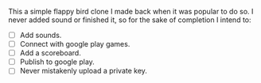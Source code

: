 This a simple flappy bird clone I made back when it was popular to do so.
I never added sound or finished it, so for the sake of completion I intend to:
- [ ] Add sounds.
- [ ] Connect with google play games.
- [ ] Add a scoreboard.
- [ ] Publish to google play.
- [ ] Never mistakenly upload a private key.
